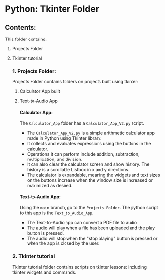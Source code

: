 # Python: Tkinter Folder

## Contents:
  This folder contains:
  1. Projects Folder
  2. Tkinter tutorial



     ### 1. Projects Folder:
      Projects Folder contains folders on projects built using tkinter:
     1. Calculator App built
     2. Text-to-Audio App

         #### Calculator App: 
        The `Calculator_App` folder has a `Calculator_App_V2.py` script.
          - The `Calculator_App_V2.py` is a simple arithmetic calculator app made in Python using Tkinter library.
          - It collects and evaluates expressions using the buttons in the calculator.
          - Operations it can perform include addition, subtraction, multiplication, and division.
          - It can also clear the calculator screen and show history. The history is a scrollable Listbox in x and y directions.
          - The calculator is expandable, meaning the widgets and text sizes on the buttons increase
              when the window size is increased or maximized as desired.

        #### Text-to-Audio App:
        Using the `main` branch, go to the `Projects Folder`. The python script to this app is the `Text_to_Audio_App`.
          - The Text-to-Audio app can convert a PDF file to audio
          - The audio will play when a file has been uploaded and the play button is pressed.
          - The audio will stop when the "stop playing" button is pressed or when the app is closed by the user.
        
     ### 2. Tkinter tutorial
     Tkinter tutorial folder contains scripts on tkinter lessons: including tkinter widgets and commands.

